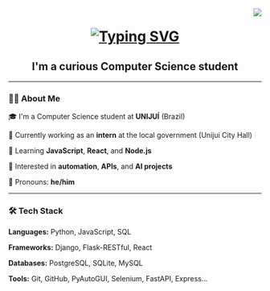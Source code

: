 <img align="right" src="https://visitor-badge.laobi.icu/badge?page_id=RicardoNardaoBelmonte.RicardoNardaoBelmonte"/>

<h1 align="center">
<a href="https://git.io/typing-svg">
  <img src="https://readme-typing-svg.demolab.com?font=Fira+Code&size=25&pause=1000&color=9B09C0&center=true&width=435&lines=Hey%2C+hi+there%F0%9F%91%8B.;My+name+is+Ricardo." alt="Typing SVG" />
</a>
</h1>

<h2 align="center">I'm a curious Computer Science student</h2>

---

### 👨‍💻 About Me

  🎓 I'm a Computer Science student at **UNIJUÍ** (Brazil)

  🔭 Currently working as an **intern** at the local government (Unijui City Hall)

  🌱 Learning **JavaScript**, **React**, and **Node.js**

  🧠 Interested in **automation**, **APIs**, and **AI projects**

  💬 Pronouns: **he/him**

---

### 🛠️ Tech Stack

  **Languages:** Python, JavaScript, SQL  
 
  **Frameworks:** Django, Flask-RESTful, React
 
  **Databases:** PostgreSQL, SQLite, MySQL  
 
  **Tools:** Git, GitHub, PyAutoGUI, Selenium, FastAPI, Express...
